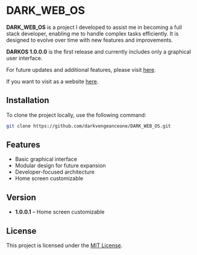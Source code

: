 # DARK_WEB_OS

**DARK_WEB_OS** is a project I developed to assist me in becoming a full stack developer, enabling me to handle complex tasks efficiently. It is designed to evolve over time with new features and improvements.

**DARKOS 1.0.0.0** is the first release and currently includes only a graphical user interface.

For future updates and additional features, please visit [here](https://darkvengeanceone.com/webos/index.html).

If you want to visit as a website [here](https://darkvengeanceone.com/web-os/).

## Installation

To clone the project locally, use the following command:

```bash
git clone https://github.com/darkvengeanceone/DARK_WEB_OS.git
```

## Features

- Basic graphical interface
- Modular design for future expansion
- Developer-focused architecture
- Home screen customizable

## Version

- **1.0.0.1** – Home screen customizable

## License

This project is licensed under the [MIT License](LICENSE).
